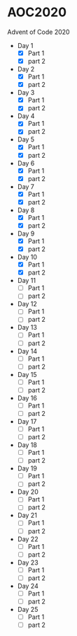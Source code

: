 # AOC2020

Advent of Code 2020

- Day 1
  - [x] Part 1
  - [x] part 2
- Day 2
  - [x] Part 1
  - [x] part 2
- Day 3
  - [x] Part 1
  - [x] part 2
- Day 4
  - [x] Part 1
  - [x] part 2
- Day 5
  - [x] Part 1
  - [x] part 2
- Day 6
  - [x] Part 1
  - [x] part 2
- Day 7
  - [x] Part 1
  - [x] part 2
- Day 8
  - [x] Part 1
  - [x] part 2
- Day 9
  - [x] Part 1
  - [x] part 2
- Day 10
  - [x] Part 1
  - [x] part 2
- Day 11
  - [ ] Part 1
  - [ ] part 2
- Day 12
  - [ ] Part 1
  - [ ] part 2
- Day 13
  - [ ] Part 1
  - [ ] part 2
- Day 14
  - [ ] Part 1
  - [ ] part 2
- Day 15
  - [ ] Part 1
  - [ ] part 2
- Day 16
  - [ ] Part 1
  - [ ] part 2
- Day 17
  - [ ] Part 1
  - [ ] part 2
- Day 18
  - [ ] Part 1
  - [ ] part 2
- Day 19
  - [ ] Part 1
  - [ ] part 2
- Day 20
  - [ ] Part 1
  - [ ] part 2
- Day 21
  - [ ] Part 1
  - [ ] part 2
- Day 22
  - [ ] Part 1
  - [ ] part 2
- Day 23
  - [ ] Part 1
  - [ ] part 2
- Day 24
  - [ ] Part 1
  - [ ] part 2
- Day 25
  - [ ] Part 1
  - [ ] part 2
